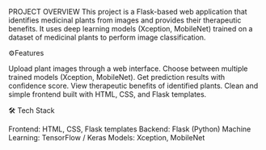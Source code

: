 PROJECT OVERVIEW
This project is a Flask-based web application that identifies medicinal plants from images and provides their therapeutic benefits.
It uses deep learning models (Xception, MobileNet) trained on a dataset of medicinal plants to perform image classification.

⚙️Features

Upload plant images through a web interface.
Choose between multiple trained models (Xception, MobileNet).
Get prediction results with confidence score.
View therapeutic benefits of identified plants.
Clean and simple frontend built with HTML, CSS, and Flask templates.

🛠️ Tech Stack

Frontend: HTML, CSS, Flask templates
Backend: Flask (Python)
Machine Learning: TensorFlow / Keras
Models: Xception, MobileNet
